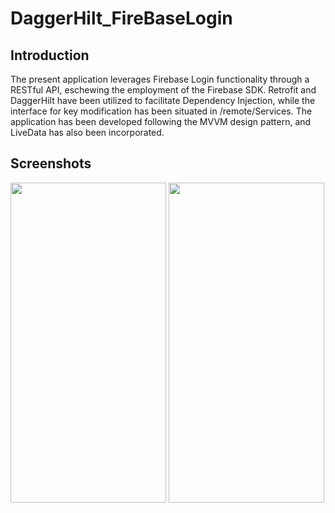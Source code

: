 # DaggerHilt_FireBaseLogin


## Introduction
The present application leverages Firebase Login functionality through a RESTful API, eschewing the employment of the Firebase SDK. Retrofit and DaggerHilt have been utilized to facilitate Dependency Injection, while the interface for key modification has been situated in /remote/Services. The application has been developed following the MVVM design pattern, and LiveData has also been incorporated.




## Screenshots
<img src="https://user-images.githubusercontent.com/47759665/231767328-147524f4-992d-42d9-bd9b-3818e3977c48.png" width="249" height="512"> <img src="https://user-images.githubusercontent.com/47759665/231767771-ab87b6fb-e469-49bb-b315-4562e879bedb.png" width="249" height="512">

